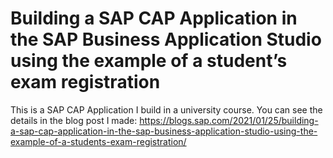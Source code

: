 # Building a SAP CAP Application in the SAP Business Application Studio using the example of a student’s exam registration

This is a SAP CAP Application I build in a university course.
You can see the details in the blog post I made: https://blogs.sap.com/2021/01/25/building-a-sap-cap-application-in-the-sap-business-application-studio-using-the-example-of-a-students-exam-registration/
